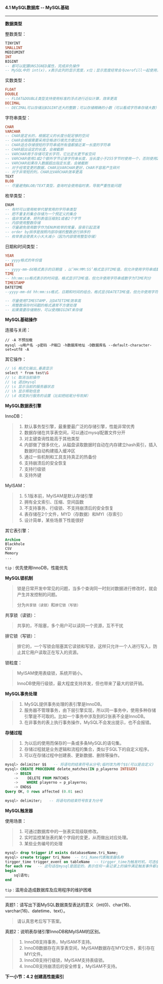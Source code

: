 #### 4.1 MySQL数据库 -- MySQL基础
***

**数据类型**

整数类型：
```sql
TINYINT
SMALLINT
MEDIUMINT
INT
BIGINT
-- 都可以配置UNSIGNED属性，完成非负操作
-- MySQL中的 int(x)，x表示此列的显示宽度，x位；显示宽度经常会与zerofill一起使用，插入值不足x位，则左侧补零，超过x位，则正常显示。注意，显示宽度不会影响值得存储，仅仅影响外观
```

实数类型：
```sql
FLOAT
DOUBLE
-- FLOAT&DOUBLE类型支持使用标准的浮点进行近似计算，效率更高
DECIMAL
-- DECIMAL可以存储比BIGINT还大的整数；可以存储精确的小数（可以看成字符串存储大数）
```

字符串类型：
```sql
CHAR 
VARCHAR
-- CHAR是定长的，根据定义的长度分配足够的空间
-- CHAR会根据需要采用空格进行填充方便比较
-- CHAR适合存储很短的字符串或所有值都接近某一长度的字符串
-- CHAR超出设定的长度，会被截断
-- VARCHAR用于存储可变长字符，它比定长更节省空间
-- VARCHAR使用1或2个额外字节记录字符串长度，当长度小于255字节时使用一个，否则使用2个
-- VARCHAR如果存入数据超出指定长度，会被截断
-- 对于经常变更的数据，CHAR比VARCHAR更好，CHAR不容易产生碎片
-- 对于非常短的列，CHAR比VARCHAR效率更高
TEXT
BLOB
-- 尽量避免BLOB/TEXT类型，查询时会使用临时表，导致严重性能问题
```

枚举类型：
```sql
ENUM
-- 有时可以使用枚举代替常用的字符串类型
-- 把不重复的集合存储为一个预定义的集合
-- 值非常紧凑，把列表值压缩到1或者2个字节
-- 内部使用整数存储
-- 尽量避免使用数字作为ENUM枚举的常量，容易引起混淆
-- order by排序是按照内部存储的整数进行排序的
-- 枚举表会使表大小大大减小（因为内部使用整型存储）
```

日期和时间类型：
```sql
YEAR
-- yyyy格式的年份值
DATE
-- yyyy-mm-dd格式表示的日期值 ，以’HH:MM:SS’格式显示TIME值，但允许使用字符串或数字为TIME列分配值
TIME
-- hh:mm:ss格式表示的时间值，格式显示TIME值，但允许使用字符串或数字为TIME列分
TIMESTAMP
DATETIME
--yyyy-mm-dd hh:mm:ss格式，日期和时间的组合。格式显示DATETIME值，但允许使用字符串或数字为DATETIME列分配值

-- 尽量使用TIMESTAMP，比DATETIME效率高
-- 用整数保存时间戳的格式通常不方便处理
-- 如果需要存储微秒，可以使用BIGINT来存储
```

**MySQL基础操作**

连接与关闭：
```
// -A 不预加载
mysql -u用户名 -p密码 -P端口 -h数据库地址 -D数据库名 --default-character-set=utf8 -A
```

其它操作：
```php
// \G 格式化输出,垂直显示
select * from test\G
// \c 取消当前操作
// \q 退出mysql
// \s 显示当前的服务器状态
// \h 显示帮助信息
// \d 改变执行服务的设置（比如把结尾分号改掉）

```

**MySQL数据表引擎**

InnoDB：

> 1. 默认事务型引擎，最重要最广泛的存储引擎，性能非常优秀
> 2. 数据存储在共享表空间，可以通过mysql配置文件分开
> 3. 对主键查询性能高于其他类型
> 4. 内部做了很多优化，从磁盘读取数据时自动在内存建立hash索引，插入数据时自动构建插入缓冲区
> 5. 通过一些机制和工具支持真正的热备份
> 6. 支持崩溃后的安全恢复
> 7. 支持行级锁
> 8. 支持外键

MyISAM：
> 1. 5.1版本前，MyISAM是默认存储引擎
> 2. 拥有全文索引、压缩、空间函数
> 3. 不支持事务、行级锁、不支持崩溃后的安全恢复
> 4. 表存储在2个文件，MYD（存数据）和MYI（存索引）
> 5. 设计简单，某些场景下性能很好

其它表引擎：
```sql
Archive
Blackhole
CSV
Memory
...
```

`tip：`优先使用InnoDB，性能优先



**MySQL锁机制**

> 锁是日常开发中常见的问题，当多个查询同一时刻对数据进行修改时，就会产生并发控制的问题。
> 
> 分为`共享锁（读锁）`和`排它锁（写锁）`

共享锁（读锁）：

> 共享的，不阻塞，多个用户可以读同一个资源，互不干扰

排它锁（写锁）：

> 排它的，一个写锁会阻塞其它读锁和写锁，这样只允许一个人进行写入，防止其它用户读取正在写入的资源。

锁粒度：

> MyISAM使用表级锁，系统开销小。
> 
> InnoDB使用行级锁，最大程度支持并发，但也带来了最大的锁开销。

**MySQL事务处理**

> 1. MySQL提供事务处理的表引擎是InnoDB。
> 2. 服务器不管理事务，由下层引擎实现，所以同一事务中，使用多种存储引擎是不可取的。比如一个事务中涉及到的2张表不全是InnoDB。
> 3. 在非事务的表上执行事务操作，MySQL不会发出提示，也不会报错。

**存储过程**

> 1. 为以后的使用而保存的一条或多条MySQL的语句集。
> 2. 存储过程就是业务逻辑和流程的集合，类似于SQL下的自定义程序。
> 3. 可以在存储过程中创建表、更新数据、删除等操作。

```sql
mysql> delimiter $$　　-- 将语句的结束符号从分号;临时改为两个$$(可以是自定义)
mysql> CREATE PROCEDURE delete_matches(IN p_playerno INTEGER)
    -> BEGIN
    -> 　　DELETE FROM MATCHES
    ->    WHERE playerno = p_playerno;
    -> END$$
Query OK, 0 rows affected (0.01 sec)
 
mysql> delimiter;　　-- 将语句的结束符号恢复为分号
```

**MySQL触发器**

使用场景：

> 1. 可通过数据库中的一张表实现级联修改。
> 2. 实时监控某张表的某个字段的变更，从而做出对应处理。
> 3. 某些业务编号的处理

```sql
mysql> drop trigger if exists databaseName.tri_Name;  
mysql> create trigger tri_Name  -- tri_Name代表触发器名称
tirgger_time trigger_event on tableName  -- tirgger_time为触发时机，可选值有after/before，trigger_event为触发事件，可选值有insert/update/delete
for each row   -- 这句话在mysql是固定的，表示任何一条记录上的操作满足触发事件都会触发该触发器。 
begin  
    sql语句;  
end
```

`tip：`滥用会造成数据库及应用程序的维护困难

***
真题1：请写出下面MySQL数据类型表达的意义（int(0)、char(16)、varchar(16)、datetime、text）。

> 请认真思考后写下答案。

真题2：说明表存储引擎InnoDB和MyISAM的区别。

> 1. InnoDB支持事务，MyISAM不支持。
> 2. InnoDB数据存在共享表空间，MyISAM数据存在MYD文件，索引存在MYI文件。
> 3. InnoDB支持行级锁，MyISAM支持表级锁。
> 4. InnoDB支持崩溃后的安全修复，MyISAM不支持。

**下一小节：4.2 创建高性能索引**
